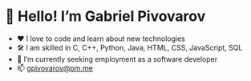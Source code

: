 # 👋 Hello! I’m Gabriel Pivovarov

- ❤️ I love to code and learn about new technologies
- 🛠️ I am skilled in C, C++, Python, Java, HTML, CSS, JavaScript, SQL
- 💼 I’m currently seeking employment as a software developer
- 📫 gpivovarov@pm.me

<!---
gpiv/gpiv is a ✨ special ✨ repository because its `README.md` (this file) appears on your GitHub profile.
You can click the Preview link to take a look at your changes.
--->
